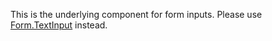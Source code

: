 This is the underlying component for form inputs. Please use [Form.TextInput](#!/Form.TextInput) instead.
